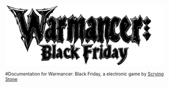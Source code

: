 ![Warmancer Logo](./assets/warmancer-black-01.png)

#Documentation for Warmancer: Black Friday, a electronic game by [Scrying Stone](https://scryingst.one/)